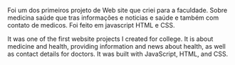
 Foi um dos primeiros projeto de  Web site que criei para a faculdade. Sobre medicina saúde que tras informações e noticias e saúde e também com contato de medicos. Foi feito em javascript HTML e CSS.

 It was one of the first website projects I created for college. It is about medicine and health, providing information and news about health, as well as contact details for doctors. It was built with JavaScript, HTML, and CSS.
 
